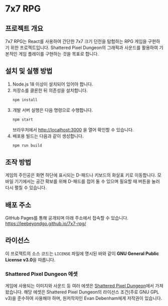 # 7x7 RPG

## 프로젝트 개요
7x7 RPG는 React를 사용하여 간단한 7x7 크기 던전을 탐험하는 RPG 게임을 구현하기 위한 프로젝트입니다.
Shattered Pixel Dungeon의 그래픽과 사운드를 활용하여 기본적인 게임 플레이를 구현하는 것을 목표로 합니다.

## 설치 및 실행 방법
1. Node.js 18 이상이 설치되어 있어야 합니다.
2. 저장소를 클론한 뒤 의존성을 설치합니다.
   ```bash
   npm install
   ```
3. 개발 서버 실행은 다음 명령으로 수행합니다.
   ```bash
   npm start
   ```
   브라우저에서 <http://localhost:3000> 을 열어 확인할 수 있습니다.
4. 배포용 빌드는 다음과 같이 생성합니다.
   ```bash
   npm run build
   ```

## 조작 방법
게임의 주인공은 화면 하단에 표시되는 D-패드나 키보드의 화살표 키로 이동합니다.
모바일 기기에서는 공간 확보를 위해 D-패드를 접어 둘 수 있으며 필요할 때 버튼을 눌러 다시 펼칠 수 있습니다.

## 배포 주소
GitHub Pages를 통해 공개되며 아래 주소에서 접속할 수 있습니다.
<https://leebeyondgo.github.io/7x7-rpg/>

## 라이선스
이 프로젝트의 소스 코드는 `LICENSE` 파일에 명시된 바와 같이 **GNU General Public License v3.0**을 따릅니다.

### Shattered Pixel Dungeon 에셋
게임에 사용되는 이미지와 사운드 등 여러 에셋은 [Shattered Pixel Dungeon](https://github.com/00-Evan/shattered-pixel-dungeon)에서 가져왔습니다.
해당 에셋은 Shattered Pixel Dungeon의 라이선스 조건(주로 GNU GPL v3)을 준수하여 사용해야 하며, 원저작자인 Evan Debenham에게 저작권이 있습니다.

